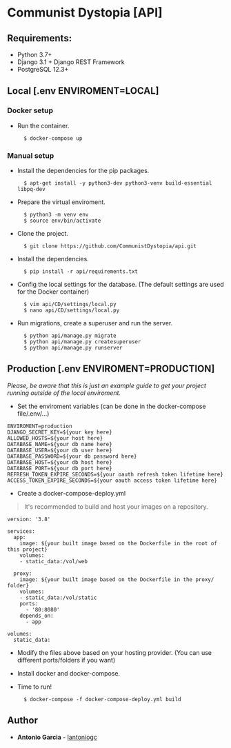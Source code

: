 # Communist Dystopia [API]

## Requirements:

* Python 3.7+
* Django 3.1 + Django REST Framework
* PostgreSQL 12.3+

## Local [.env ENVIROMENT=LOCAL]

### Docker setup

* Run the container.

        $ docker-compose up
        
### Manual setup

* Install the dependencies for the pip packages.

        $ apt-get install -y python3-dev python3-venv build-essential libpq-dev
        
* Prepare the virtual enviroment.

        $ python3 -m venv env
        $ source env/bin/activate

* Clone the project.

        $ git clone https://github.com/CommunistDystopia/api.git

* Install the dependencies.

        $ pip install -r api/requirements.txt

* Config the local settings for the database. (The default settings are used for the Docker container)

        $ vim api/CD/settings/local.py
        $ nano api/CD/settings/local.py

* Run migrations, create a superuser and run the server.

        $ python api/manage.py migrate
        $ python api/manage.py createsuperuser
        $ python api/manage.py runserver

## Production [.env ENVIROMENT=PRODUCTION]

*Please, be aware that this is just an example guide to get your project running outside of the local enviroment.*

* Set the enviroment variables (can be done in the docker-compose file/.env/...)

```
ENVIROMENT=production
DJANGO_SECRET_KEY=${your key here}
ALLOWED_HOSTS=${your host here}
DATABASE_NAME=${your db name here}
DATABASE_USER=${your db user here}
DATABASE_PASSWORD=${your db password here}
DATABASE_HOST=${your db host here}
DATABASE_PORT=${your db port here}
REFRESH_TOKEN_EXPIRE_SECONDS=${your oauth refresh token lifetime here}
ACCESS_TOKEN_EXPIRE_SECONDS=${your oauth access token lifetime here}
```

* Create a docker-compose-deploy.yml

> It's recommended to build and host your images on a repository.

```
version: '3.8'

services:
  app:
    image: ${your built image based on the Dockerfile in the root of this project}
    volumes:
    - static_data:/vol/web

  proxy:
    image: ${your built image based on the Dockerfile in the proxy/ folder}
    volumes:
    - static_data:/vol/static
    ports:
      - '80:8080'
    depends_on:
      - app

volumes:
  static_data:
```

* Modify the files above based on your hosting provider. (You can use different ports/folders if you want)

* Install docker and docker-compose.

* Time to run!

        $ docker-compose -f docker-compose-deploy.yml build 

## Author

* **Antonio Garcia** -  [lantoniogc](https://github.com/lantoniogc/)
